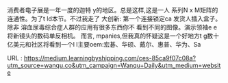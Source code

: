 消费者电子展是一年一度的迦特 
 y的地区。总是这样,这是一人 
 系列N x M矩阵的连通性。为了t 
 ld本节。不过我走了 
 大创新: 
 第一个连接锁定ca 
 发货人插入盒子。除非 
 溶血尿毒综合症人群的应用有很多东西你不 
 看到不同的图像。演示领袖e 
 e将新镜头的数码单反相机。 
 而言, 
 mpanies,但我真的怀疑这是一个好地方t 
 g数十亿美元和社区将看到一个l 
 l主要oem:宏碁、华硕、戴尔、惠普、华为、Sa 
   
  URL : https://medium.learningbyshipping.com/ces-85ca9f07c08a?utm_source=wanqu.co&utm_campaign=Wanqu+Daily&utm_medium=website